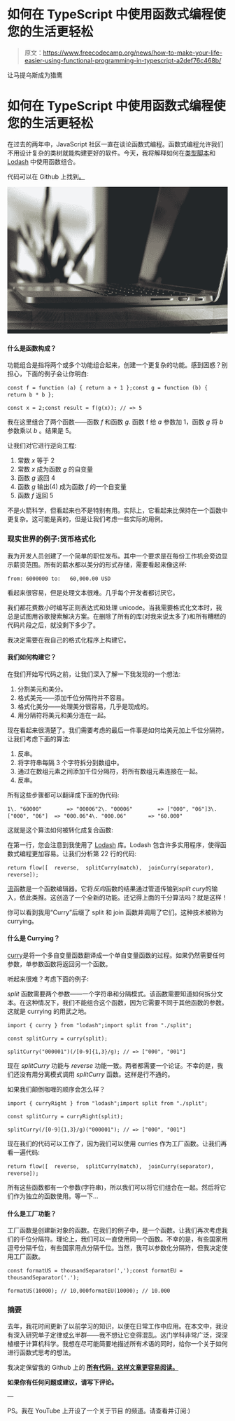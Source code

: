 # 如何在 TypeScript 中使用函数式编程使您的生活更轻松

> 原文：<https://www.freecodecamp.org/news/how-to-make-your-life-easier-using-functional-programming-in-typescript-a2def76c468b/>

让马提乌斯成为猎鹰

# 如何在 TypeScript 中使用函数式编程使您的生活更轻松

在过去的两年中，JavaScript 社区一直在谈论函数式编程。函数式编程允许我们不用设计复杂的类树就能构建更好的软件。今天，我将解释如何在[类型脚本](https://www.typescriptlang.org/)和 [Lodash](https://lodash.com/) 中使用函数组合。

代码可以在 Github 上找到[。](https://github.com/mateuszsokola/function-composition-typescript)

![1*HMvoDO2f0kCl49CLCdzMEQ](img/37d02ab1ee4c1c9660df06cc1f0a7e89.png)

#### 什么是函数构成？

功能组合是指将两个或多个功能组合起来，创建一个更复杂的功能。感到困惑？别担心，下面的例子会让你明白:

```
const f = function (a) { return a + 1 };const g = function (b) { return b * b };
```

```
const x = 2;const result = f(g(x)); // => 5
```

我在这里组合了两个函数——函数 *f* 和函数 *g.* 函数 f 给 *a* 参数加 1，函数 *g* 将 *b* 参数乘以 *b* 。结果是 5。

让我们对它进行逆向工程:

1.  常数 *x* 等于 2
2.  常数 *x* 成为函数 *g* 的自变量
3.  函数 *g* 返回 4
4.  函数 *g* 输出(4) 成为函数 *f* 的一个自变量
5.  函数 *f* 返回 5

不是火箭科学，但看起来也不是特别有用。实际上，它看起来比保持在一个函数中更复杂。这可能是真的，但是让我们考虑一些实际的用例。

### 现实世界的例子:货币格式化

我为开发人员创建了一个简单的职位发布。其中一个要求是在每份工作机会旁边显示薪资范围。所有的薪水都以美分的形式存储，需要看起来像这样:

```
from: 6000000 to:   60,000.00 USD
```

看起来很容易，但是处理文本很难。几乎每个开发者都讨厌它。

我们都花费数小时编写正则表达式和处理 unicode。当我需要格式化文本时，我总是试图用谷歌搜索解决方案。在删除了所有的库(对我来说太多了)和所有糟糕的代码片段之后，就没剩下多少了。

我决定需要在我自己的格式化程序上构建它。

#### 我们如何构建它？

在我们开始写代码之前，让我们深入了解一下我发现的一个想法:

1.  分割美元和美分。
2.  格式美元——添加千位分隔符并不容易。
3.  格式化美分——处理美分很容易，几乎是现成的。
4.  用分隔符将美元和美分连在一起。

现在看起来很清楚了。我们需要考虑的最后一件事是如何给美元加上千位分隔符。让我们考虑下面的算法:

1.  反串。
2.  将字符串每隔 3 个字符拆分到数组中。
3.  通过在数组元素之间添加千位分隔符，将所有数组元素连接在一起。
4.  反串。

所有这些步骤都可以翻译成下面的伪代码:

```
1\. "60000"        => "00006"2\. "00006"        => ["000", "06"]3\. ["000", "06"]  => "000.06"4\. "000.06"       => "60.000"
```

这就是这个算法如何被转化成复合函数:

在第一行，您会注意到我使用了 [Lodash](https://lodash.com/docs/) 库。Lodash 包含许多实用程序，使得函数式编程更加容易。让我们分析第 22 行的代码:

```
return flow([  reverse,  splitCurry(match),  joinCurry(separator),  reverse]);
```

[流](https://lodash.com/docs/4.17.4#flow)函数是一个函数编辑器。它将*反向*函数的结果通过管道传输到*split cury*的输入，依此类推。这创造了一个全新的功能。还记得上面的千分算法吗？就是这样！

你可以看到我用“Curry”后缀了 split 和 join 函数并调用了它们。这种技术被称为 currying。

#### 什么是 Currying？

[curry](https://lodash.com/docs/4.17.4#curry)是将一个多自变量函数翻译成一个单自变量函数的过程。如果仍然需要任何参数，单参数函数将返回另一个函数。

听起来很难？考虑下面的例子:

*split* 函数需要两个参数——一个字符串和分隔模式。该函数需要知道如何拆分文本。在这种情况下，我们不能组合这个函数，因为它需要不同于其他函数的参数。这就是 currying 的用武之地。

```
import { curry } from "lodash";import split from "./split";
```

```
const splitCurry = curry(split);
```

```
splitCurry("000001")(/[0-9]{1,3}/g); // => ["000", "001"]
```

现在 *splitCurry* 功能与 *reverse* 功能一致。两者都需要一个论证。不幸的是，我们还没有用分离模式调用 *splitCurry* 函数。这样是行不通的。

如果我们颠倒咖喱的顺序会怎么样？

```
import { curryRight } from "lodash";import split from "./split";
```

```
const splitCurry = curryRight(split);
```

```
splitCurry(/[0-9]{1,3}/g)("000001"); // => ["000", "001"]
```

现在我们的代码可以工作了，因为我们可以使用 curries 作为工厂函数。让我们再看一遍代码:

```
return flow([  reverse,  splitCurry(match),  joinCurry(separator),  reverse]);
```

所有这些函数都有一个参数(字符串)，所以我们可以将它们组合在一起。然后将它们作为独立的函数使用。等一下…

#### 什么是工厂功能？

工厂函数是创建新对象的函数。在我们的例子中，是一个函数。让我们再次考虑我们的千位分隔符。理论上，我们可以一直使用同一个函数。不幸的是，有些国家用逗号分隔千位，有些国家用点分隔千位。当然，我可以参数化分隔符，但我决定使用工厂函数。

```
const formatUS = thousandSeparator(',');const formatEU = thousandSeparator('.');
```

```
formatUS(10000); // 10,000formatEU(10000); // 10.000
```

### 摘要

去年，我花时间更新了以前学习的知识，以便在日常工作中应用。在本文中，我没有深入研究单子定律或幺半群——我不想让它变得混乱。这门学科非常广泛，深深植根于计算机科学。我想在尽可能简要地描述所有术语的同时，给你一个关于如何进行函数式思考的想法。

我决定保留我的 Github 上的 [**所有代码，这样文章更容易阅读。**](https://github.com/mateuszsokola/function-composition-typescript)

**如果你有任何问题或建议，请写下评论。**

—

PS。我在 YouTube 上开设了一个关于节目 的频道。请查看并订阅:)